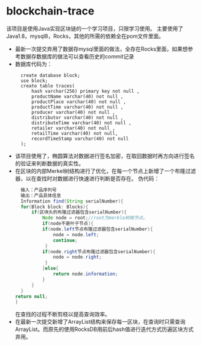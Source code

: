 # blockchain-trace
该项目是使用Java实现区块链的一个学习项目，只限学习使用。
主要使用了Java1.8，mysql8，Rocks，其他的所需的依赖全在pom文件里面。

- 最新一次提交弃用了数据存mysql里面的做法，全存在Rocks里面，如果想参考数据存数据库的做法可以查看历史的commit记录
- 数据库代码为：
  ~~~ mysql
    create database block;
    use block;
    create table traces(
        hash varchar(256) primary key not null ,
        productName varchar(40) not null ,
        productPlace varchar(40) not null ,
        productTime varchar(40) not null ,
        producer varchar(40) not null ,
        distributor varchar(40) not null ,
        distributeTime varchar(40) not null ,
        retailer varchar(40) not null ,
        retailTime varchar(40) not null,
        recordTimeStamp varchar(40) not null
    );
   ~~~
- 该项目使用了，椭圆算法对数据进行签名加密，在取回数据时再方向进行签名的验证来判断数据的真实性。
- 在区块的内部Merkel树结构进行了优化，在每一个节点上新增了一个布隆过滤器，以在查找时对数据进行快速进行判断是否存在。
  伪代码：
  ~~~ java
    输入：产品序列号
    输出：产品具体信息
    Information find(String serialNumber){
    for(Block block: Blocks){
        if(区块头的布隆过滤器包含serialNumber){
            Node node = root;//root为merkle树根节点。
            if(node不是叶子节点){
            if(node.left节点布隆过滤器包含serialNumber){
                node = node.left;
                continue;
             }
            if(node.right节点布隆过滤器包含serialNumber){
                node = node.right;
             }
            }else{
                return node.information;
            }
        }   
    }
  return null;
  }
  ~~~
  在查找的过程不断剪枝以提高查询效率。
- 在最新一次提交新增了ArrayList结构来保存每一区块，在查询时只需查询ArrayList。而原先的使用RocksDB用前后hash值进行迭代方式历遍区块方式弃用。

